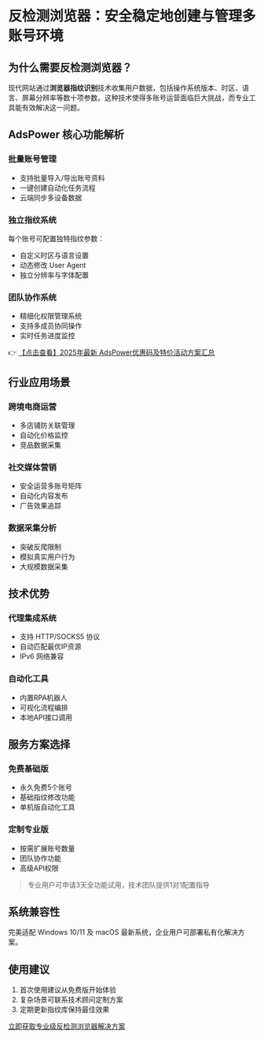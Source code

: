 # 反检测浏览器：安全稳定地创建与管理多账号环境

## 为什么需要反检测浏览器？

现代网站通过**浏览器指纹识别**技术收集用户数据，包括操作系统版本、时区、语言、屏幕分辨率等数十项参数。这种技术使得多账号运营面临巨大挑战，而专业工具能有效解决这一问题。

## AdsPower 核心功能解析

### 批量账号管理
- 支持批量导入/导出账号资料
- 一键创建自动化任务流程
- 云端同步多设备数据

### 独立指纹系统
每个账号可配置独特指纹参数：
- 自定义时区与语言设置
- 动态修改 User Agent
- 独立分辨率与字体配置

### 团队协作系统
- 精细化权限管理系统
- 支持多成员协同操作
- 实时任务进度监控

👉 [【点击查看】2025年最新 AdsPower优惠码及特价活动方案汇总](https://bit.ly/adspower_free)

## 行业应用场景

### 跨境电商运营
- 多店铺防关联管理
- 自动化价格监控
- 竞品数据采集

### 社交媒体营销
- 安全运营多账号矩阵
- 自动化内容发布
- 广告效果追踪

### 数据采集分析
- 突破反爬限制
- 模拟真实用户行为
- 大规模数据采集

## 技术优势

### 代理集成系统
- 支持 HTTP/SOCKS5 协议
- 自动匹配最优IP资源
- IPv6 网络兼容

### 自动化工具
- 内置RPA机器人
- 可视化流程编排
- 本地API接口调用

## 服务方案选择

### 免费基础版
- 永久免费5个账号
- 基础指纹修改功能
- 单机版自动化工具

### 定制专业版
- 按需扩展账号数量
- 团队协作功能
- 高级API权限

> 专业用户可申请3天全功能试用，技术团队提供1对1配置指导

## 系统兼容性
完美适配 Windows 10/11 及 macOS 最新系统，企业用户可部署私有化解决方案。

## 使用建议
1. 首次使用建议从免费版开始体验
2. 复杂场景可联系技术顾问定制方案
3. 定期更新指纹库保持最佳效果

[立即获取专业级反检测浏览器解决方案](https://bit.ly/adspower_free)